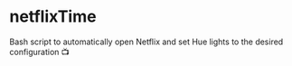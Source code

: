 # netflixTime

Bash script to automatically open Netflix and set Hue lights to the desired configuration :tv:
